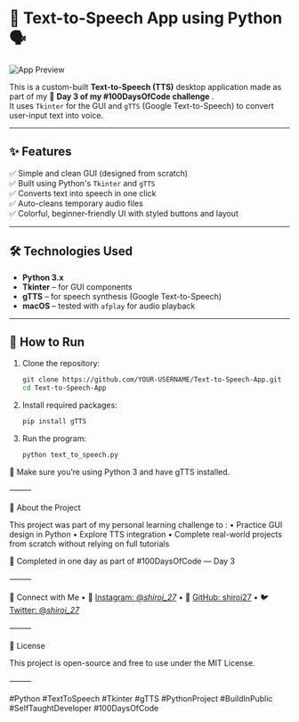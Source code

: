 # 💬 Text-to-Speech App using Python 🗣️

![App Preview](https://github.com/user-attachments/assets/0533d9e8-cb49-4e30-acea-26cb6594b8bf)

This is a custom-built **Text-to-Speech (TTS)** desktop application made as part of my 🚀 **Day 3 of my #100DaysOfCode challenge**  .  
It uses `Tkinter` for the GUI and `gTTS` (Google Text-to-Speech) to convert user-input text into voice.

---

## ✨ Features

✅ Simple and clean GUI (designed from scratch)  
✅ Built using Python's `Tkinter` and `gTTS`  
✅ Converts text into speech in one click  
✅ Auto-cleans temporary audio files  
✅ Colorful, beginner-friendly UI with styled buttons and layout  

---

## 🛠️ Technologies Used

- **Python 3.x**
- **Tkinter** – for GUI components
- **gTTS** – for speech synthesis (Google Text-to-Speech)
- **macOS** – tested with `afplay` for audio playback

---

## 🚀 How to Run

1. Clone the repository:
   ```bash
   git clone https://github.com/YOUR-USERNAME/Text-to-Speech-App.git
   cd Text-to-Speech-App
    ```
2. Install required packages:
   ```bash
   pip install gTTS
    ```
3.	Run the program:
    ```bash
    python text_to_speech.py
     ```
    
📌 Make sure you’re using Python 3 and have gTTS installed.

⸻

🧠 About the Project

This project was part of my personal learning challenge to :
	•	Practice GUI design in Python
	•	Explore TTS integration
	•	Complete real-world projects from scratch without relying on full tutorials

🎯 Completed in one day as part of #100DaysOfCode — Day 3

⸻

📢 Connect with Me
	• 🐍 [Instagram: @_shiroi_27_](https://instagram.com/_shiroi_27_)
        • 💼 [GitHub: shiroi27](https://github.com/shiroi27)
        • 🐦 [Twitter: @_shiroi_27_](https://twitter.com/_shiroi_27_)
  
⸻

📜 License

This project is open-source and free to use under the MIT License.

⸻

#Python #TextToSpeech #Tkinter #gTTS #PythonProject #BuildInPublic #SelfTaughtDeveloper #100DaysOfCode
